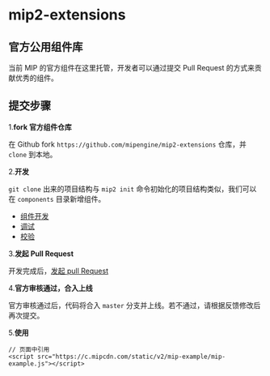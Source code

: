 # mip2-extensions

## 官方公用组件库

当前 MIP 的官方组件在这里托管，开发者可以通过提交 Pull Request 的方式来贡献优秀的组件。

## 提交步骤

1.**fork 官方组件仓库**

在 Github fork `https://github.com/mipengine/mip2-extensions` 仓库，并 `clone` 到本地。

2.**开发**

`git clone` 出来的项目结构与 `mip2 init` 命令初始化的项目结构类似，我们可以在 `components` 目录新增组件。

- [组件开发](https://github.com/mipengine/mip2/blob/master/docs/guide/mip-cli/component-development.md)
- [调试](https://github.com/mipengine/mip2/blob/master/docs/guide/mip-cli/component-testing.md)
- [校验](https://github.com/mipengine/mip2/blob/master/docs/guide/mip-cli/cli-usage.md#mip2-validate-%E7%BB%84%E4%BB%B6%E5%92%8C%E9%A1%B5%E9%9D%A2%E6%A0%A1%E9%AA%8C)

3.**发起 Pull Request**

开发完成后，[发起 pull Request](https://help.github.com/articles/creating-a-pull-request-from-a-fork/)

4.**官方审核通过，合入上线**

官方审核通过后，代码将合入 `master` 分支并上线。若不通过，请根据反馈修改后再次提交。


5.**使用**

```
// 页面中引用
<script src="https://c.mipcdn.com/static/v2/mip-example/mip-example.js"></script>
```
